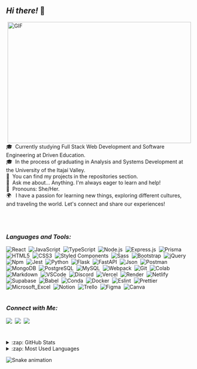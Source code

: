 ## *Hi there!* 👋 

<img align="right" alt="GIF" src="https://dev-to-uploads.s3.amazonaws.com/i/d4tvukbt5mra37cvwklk.gif?raw=true" width="500" height="330" />

<br>
<br>

🎓 &nbsp;Currently studying Full Stack Web Development and Software Engineering at Driven Education.\
🎓 &nbsp;In the process of graduating in Analysis and Systems Development at the University of the Itajaí Valley.\
🌟 &nbsp;You can find my projects in the repositories section.\
💬 &nbsp;Ask me about... Anything. I'm always eager to learn and help!\
🌈 &nbsp;Pronouns: She/Her.\
🌍 &nbsp; I have a passion for learning new things, exploring different cultures, and traveling the world. Let's connect and share our experiences!

<br>
<br>
  
### *Languages and Tools:*  

  ![React](https://img.shields.io/badge/-React-05122A?style=flat&logo=react)&nbsp;
  ![JavaScript](https://img.shields.io/badge/-JavaScript-05122A?style=flat&logo=javascript)&nbsp;
  ![TypeScript](https://img.shields.io/badge/-TypeScript-05122A?style=flat&logo=typescript)&nbsp;
  ![Node.js](https://img.shields.io/badge/-Node.js-05122A?style=flat&logo=node.js)&nbsp;
  ![Express.js](https://img.shields.io/badge/Express.js-05122A?style=flat&logo=express&logoColor=white)&nbsp;
  ![Prisma](https://img.shields.io/badge/Prisma-05122A?style=flat&logo=Prisma)
  ![HTML5](https://img.shields.io/badge/-HTML5-05122A?style=flat&logo=HTML5)&nbsp;
  ![CSS3](https://img.shields.io/badge/-CSS3-05122A?style=flat&logo=CSS3&logoColor=1572B6)&nbsp;
  ![Styled Components](https://img.shields.io/badge/Styled--Components-05122A?style=flat&logo=styled-components)&nbsp;
  ![Sass](https://img.shields.io/badge/-Sass-05122A?style=flat&logo=Sass)&nbsp;
  ![Bootstrap](https://img.shields.io/badge/-Bootstrap-05122A?style=flat&logo=bootstrap&logoColor=563D7C)&nbsp;
  ![jQuery](https://img.shields.io/badge/-jQuery-05122A?style=flat&logo=jquery)&nbsp;
  ![Npm](https://img.shields.io/badge/Npm-05122A?style=flat&logo=npm&logoColor=white)&nbsp;
  ![Jest](https://img.shields.io/badge/Jest-05122A?style=flat&logo=Jest&logoColor=red)&nbsp;
  ![Python](https://img.shields.io/badge/-Python-05122A?style=flat&logo=python)&nbsp;
  ![Flask](https://img.shields.io/badge/-Flask-05122A?style=flat&logo=flask)&nbsp;
  ![FastAPI](https://img.shields.io/badge/-FastAPI-05122A?&style=flat&logo=FastAPI)&nbsp;
  ![Json](https://img.shields.io/badge/-Json-05122A?&style=flat&logo=json)&nbsp;
  ![Postman](https://img.shields.io/badge/-Postman-05122A?&style=flat&logo=postman)&nbsp;
  ![MongoDB](https://img.shields.io/badge/MongoDB-05122A?style=flat&logo=mongodb)&nbsp;
  ![PostgreSQL](https://img.shields.io/badge/-PostgreSQL-05122A?style=flat&logo=postgresql)&nbsp;
  ![MySQL](https://img.shields.io/badge/-MySQL-05122A?style=flat&logo=mysql&logoColor=white)&nbsp;
  ![Webpack](https://img.shields.io/badge/-Webpack-05122A?style=flat&logo=Webpack)&nbsp;
  ![Git](https://img.shields.io/badge/-Git-05122A?style=flat&logo=git)&nbsp;
  ![Colab](https://img.shields.io/badge/Colab-05122A?style=flat&logo=googlecolab)&nbsp;
  ![Markdown](https://img.shields.io/badge/-Markdown-05122A?style=flat&logo=markdown)&nbsp;
  ![VSCode](https://img.shields.io/badge/VSCode-05122A?style=flat&logo=visual%20studio%20code&logoColor=blue)&nbsp;
  ![Discord](https://img.shields.io/badge/-Discord-05122A?style=flat&logo=Discord)&nbsp;
  ![Vercel](https://img.shields.io/badge/-Vercel-05122A?style=flat&logo=vercel)&nbsp;
  ![Render](https://img.shields.io/badge/-Render-05122A?style=flat&logo=render)&nbsp;
  ![Netlify](https://img.shields.io/badge/-Netlify-05122A?style=flat&logo=netlify)&nbsp;
  ![Supabase](https://img.shields.io/badge/-Supabase-05122A?style=flat&logo=supabase)&nbsp;
  ![Babel](https://img.shields.io/badge/-Babel-05122A?style=flat&logo=babel)&nbsp;
  ![Conda](https://img.shields.io/badge/-Conda-05122A?style=flat&logo=anaconda)&nbsp;
  ![Docker](https://img.shields.io/badge/-Docker-05122A?style=flat&logo=docker)&nbsp;
  ![Eslint](https://img.shields.io/badge/-Eslint-05122A?style=flat&logo=eslint)&nbsp;
  ![Prettier](https://img.shields.io/badge/-Prettier-05122A?style=flat&logo=prettier)&nbsp;
  ![Microsoft_Excel](https://img.shields.io/badge/-Microsoft_Excel-05122A?style=flat&logo=microsoft-excel&logoColor=green)&nbsp;
  ![Notion](https://img.shields.io/badge/Notion-05122A?style=flat&logo=notion)&nbsp;
  ![Trello](https://img.shields.io/badge/Trello-05122A?style=flat&logo=trello&logoColor=blue)&nbsp;
  ![Figma](https://img.shields.io/badge/-Figma-05122A?&style=flat&logo=figma)&nbsp;
  ![Canva](https://img.shields.io/badge/-Canva-05122A?&style=flat&logo=Canva)&nbsp;

  #
  
### *Connect with Me:*

<div> 
  <a href="https://www.linkedin.com/in/natividadesusana/"><img src="https://img.shields.io/badge/-LinkedIn-%230077B5?style=flat-square&logo=linkedin&logoColor=white" target="_blank"></a>&nbsp;
  <a href = "mailto:susanajdsn@gmail.com"><img src="https://img.shields.io/badge/-Gmail-%23333?style=flat-square&logo=gmail&logoColor=white" target="_blank"></a>&nbsp;
  <a href="https://instagram.com/natividadesusana" target="_blank"><img src="https://img.shields.io/badge/-Instagram-%23E4405F?style=flat-square&logo=instagram&logoColor=white" target="_blank"></a>&nbsp;
  
 #

<details>
  <summary>:zap: GitHub Stats</summary>

  <img height="172em" alt="Susana's GitHub Stats" src="https://github-readme-stats.vercel.app/api?username=natividadesusana&count_private=true&show_icons=true&theme=rose_pine&bg_color"/>

</details>

<details>
  <summary>:zap: Most Used Languages</summary>

<img height="172em" alt="Susana's GitHub Top Languages" src="https://github-readme-stats.vercel.app/api/top-langs/?username=natividadesusana&layout=compact&langs_count=10&theme=rose_pine&bg_color&hide=python"/>

</details>

   ![Snake animation](https://github.com/natividadesusana/natividadesusana/blob/output/github-contribution-grid-snake.svg)
  
</div>
